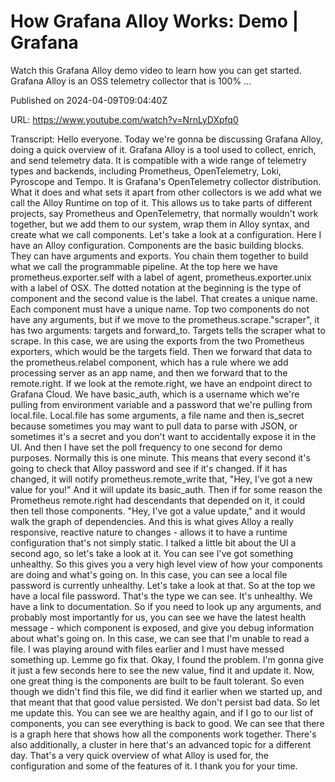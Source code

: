 # How Grafana Alloy Works: Demo | Grafana

Watch this Grafana Alloy demo video to learn how you can get started. Grafana Alloy is an OSS telemetry collector that is 100% ...

Published on 2024-04-09T09:04:40Z

URL: https://www.youtube.com/watch?v=NrnLyDXpfq0

Transcript: Hello everyone. Today we're gonna
be discussing Grafana Alloy, doing a quick overview of it. Grafana
Alloy is a tool used to collect, enrich, and send telemetry data. It is compatible with a wide range
of telemetry types and backends, including Prometheus, OpenTelemetry, Loki, Pyroscope and Tempo. It is Grafana's OpenTelemetry
collector distribution. What it does and what sets it apart
from other collectors is we add what we call the Alloy Runtime on top of it. This allows us to take
parts of different projects, say Prometheus and OpenTelemetry,
that normally wouldn't work together, but we add them to our system,
wrap them in Alloy syntax, and create what we call components.
Let's take a look at a configuration. Here I have an Alloy configuration. Components are the basic building blocks.
They can have arguments and exports. You chain them together to build what
we call the programmable pipeline. At the top here we have
prometheus.exporter.self
with a label of agent, prometheus.exporter.unix
with a label of OSX. The dotted notation at the beginning
is the type of component and the second value is the label. That
creates a unique name. Each component must have a unique name. Top two components do
not have any arguments, but if we move to the
prometheus.scrape."scraper",
it has two arguments: targets and forward_to. Targets tells the scraper
what to scrape. In this case, we are using the exports from
the two Prometheus exporters, which would be the targets field. Then we forward that data to the
prometheus.relabel component, which has a rule where we add
processing server as an app name, and then we forward that
to the remote.right. If we
look at the remote.right, we have an endpoint direct to
Grafana Cloud. We have basic_auth, which is a username which we're pulling
from environment variable and a password that we're pulling from local.file.
Local.file has some arguments, a file name and then is_secret
because sometimes you may want to pull data to parse with JSON, or sometimes it's a secret and you don't
want to accidentally expose it in the UI. And then I have set the
poll frequency to one second for demo purposes. Normally
this is one minute. This means that every second it's
going to check that Alloy password and see if it's changed.
If it has changed, it will notify
prometheus.remote_write that, "Hey, I've got a new value for you!"
And it will update its basic_auth. Then if for some reason the Prometheus
remote.right had descendants that depended on it, it could
then tell those components. "Hey, I've got a value update," and it
would walk the graph of dependencies. And this is what gives
Alloy a really responsive, reactive nature to changes -
allows it to have a runtime configuration that's not simply static. I talked a little bit about the UI a
second ago, so let's take a look at it. You can see I've got something unhealthy. So this gives you a very high level view
of how your components are doing and what's going on. In this case, you can see a local file
password is currently unhealthy. Let's take a look at that. So at the top we have a local file
password. That's the type we can see. It's unhealthy. We have
a link to documentation. So if you need to look up any arguments,
and probably most importantly for us, you can see we have the latest health
message - which component is exposed, and give you debug information
about what's going on. In this case, we can see that I'm unable to read a file. I was playing around with files earlier
and I must have messed something up. Lemme go fix that. Okay,
I found the problem. I'm gonna give it just a few
seconds here to see the new value, find it and update it. Now, one great thing is the components
are built to be fault tolerant. So even though we didn't find this file, we did find it earlier when we started up, and that meant that that good value
persisted. We don't persist bad data. So let me update this. You
can see we are healthy again, and if I go to our list of components,
you can see everything is back to good. We can see that there is a graph here
that shows how all the components work together. There's also additionally, a cluster in here that's an
advanced topic for a different day. That's a very quick overview
of what Alloy is used for, the configuration and some of the
features of it. I thank you for your time.

